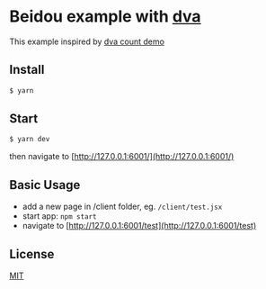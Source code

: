 # Beidou example with [dva](https://github.com/dvajs/dva)

This example inspired by [dva count demo](https://stackblitz.com/edit/dva-example-count)

## Install

```bash
$ yarn
```

## Start

```bash
$ yarn dev
```

then navigate to [http://127.0.0.1:6001/](http://127.0.0.1:6001/)

## Basic Usage

* add a new page in /client folder, eg. `/client/test.jsx`
* start app: `npm start`
* navigate to [http://127.0.0.1:6001/test](http://127.0.0.1:6001/test)

## License

[MIT](LICENSE)
